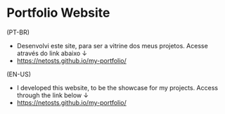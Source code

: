 # Portfolio Website
(PT-BR)
- Desenvolvi este site, para ser a vitrine dos meus projetos. Acesse através do link abaixo ↓
- https://netosts.github.io/my-portfolio/

(EN-US)
- I developed this website, to be the showcase for my projects. Access through the link below ↓
- https://netosts.github.io/my-portfolio/
